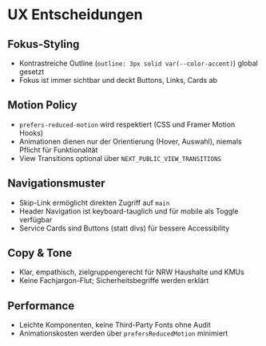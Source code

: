 # UX Entscheidungen

## Fokus-Styling
- Kontrastreiche Outline (`outline: 3px solid var(--color-accent)`) global gesetzt
- Fokus ist immer sichtbar und deckt Buttons, Links, Cards ab

## Motion Policy
- `prefers-reduced-motion` wird respektiert (CSS und Framer Motion Hooks)
- Animationen dienen nur der Orientierung (Hover, Auswahl), niemals Pflicht für Funktionalität
- View Transitions optional über `NEXT_PUBLIC_VIEW_TRANSITIONS`

## Navigationsmuster
- Skip-Link ermöglicht direkten Zugriff auf `main`
- Header Navigation ist keyboard-tauglich und für mobile als Toggle verfügbar
- Service Cards sind Buttons (statt divs) für bessere Accessibility

## Copy & Tone
- Klar, empathisch, zielgruppengerecht für NRW Haushalte und KMUs
- Keine Fachjargon-Flut; Sicherheitsbegriffe werden erklärt

## Performance
- Leichte Komponenten, keine Third-Party Fonts ohne Audit
- Animationskosten werden über `prefersReducedMotion` minimiert
